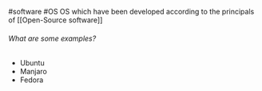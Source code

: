 #software #OS
OS which have been developed according to the principals of [[Open-Source software]]

###### What are some examples?
- Ubuntu
- Manjaro
- Fedora